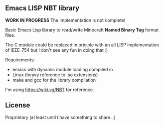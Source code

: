 ## Emacs LISP NBT library

**WORK IN PROGRESS** The implementation is not complete!

Basic Emacs Lisp library to read/write Minecraft **Named Binary Tag** format files.

The C module could be replaced in priciple with an all LISP implementation of IEEE-754 but I don't see any fun in doing that :)

Requirements:

- emacs with dynamic module loading compiled in
- Linux (heavy reference to .so extensions)
- make and gcc for the library compilation

I'm using https://wiki.vg/NBT for reference.

## License

Proprietary (at least until I have something to share…)

